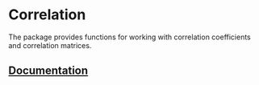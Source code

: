 # Correlation

The package provides functions for working with correlation coefficients and
correlation matrices.

## [Documentation][doc]

[doc]: http://godoc.org/github.com/ready-steady/statistics/correlation
